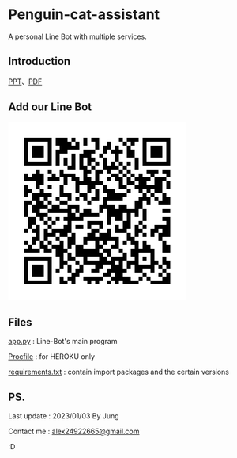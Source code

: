 # Penguin-cat-assistant
A personal Line Bot with multiple services. 


## Introduction
[PPT](https://github.com/Jung217/Penguin-cat-assistant/blob/main/Introduction/%E7%AC%AC%E5%85%AB%E7%B5%84-%E8%B2%93%E8%B2%93%E4%BC%81%E9%B5%9D%E5%B0%8F%E5%8A%A9%E6%89%8B.pptx)、[PDF](https://github.com/Jung217/Penguin-cat-assistant/blob/main/Introduction/%E7%AC%AC%E5%85%AB%E7%B5%84-%E8%B2%93%E8%B2%93%E4%BC%81%E9%B5%9D%E5%B0%8F%E5%8A%A9%E6%89%8B.pdf)


## Add our Line Bot
![image](https://github.com/Jung217/Penguin-cat-assistant/blob/main/pic/Line.png)


## Files
[app.py](https://github.com/Jung217/Penguin-cat-assistant/blob/main/app.py) : Line-Bot's main program

[Procfile](https://github.com/Jung217/Penguin-cat-assistant/blob/main/Procfile) : for HEROKU only

[requirements.txt](https://github.com/Jung217/Penguin-cat-assistant/blob/main/requirements.txt) : contain import packages and the certain versions 



## PS.

Last update : 2023/01/03 By Jung 

Contact me : alex24922665@gmail.com

:D
